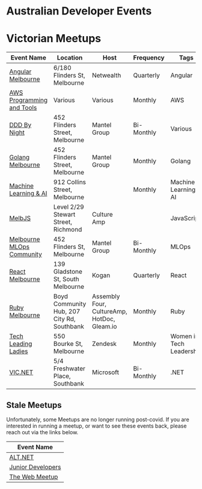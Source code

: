 
# Australian Developer Events

# Victorian Meetups

| Event Name | Location | Host | Frequency | Tags |
| ---------- | -------- | ---- | --------- | ---- |
| [Angular Melbourne](https://www.meetup.com/Angular-Melbourne/) | 6/180 Flinders St, Melbourne | Netwealth | Quarterly | Angular |
| [AWS Programming and Tools](https://www.meetup.com/Melbourne-AWS-Programming-and-Tools-Meetup/) | Various | Various | Monthly | AWS |
| [DDD By Night](https://www.meetup.com/DDD-Melbourne-By-Night/) | 452 Flinders Street, Melbourne | Mantel Group | Bi-Monthly | Various |
| [Golang Melbourne](https://www.meetup.com/golang-mel/) | 452 Flinders Street, Melbourne | Mantel Group | Monthly | Golang |
| [Machine Learning & AI](https://www.meetup.com/Machine-Learning-AI-Meetup/) | 912 Collins Street, Melbourne | | Monthly | Machine Learning & AI |
| [MelbJS](http://melbjs.com/) | Level 2/29 Stewart Street, Richmond | Culture Amp | | JavaScript |
| [Melbourne MLOps Community](https://www.meetup.com/melbourne-mlops-community1/) | 452 Flinders St, Melbourne | Mantel Group | Bi-Monthly | MLOps |
| [React Melbourne](https://www.meetup.com/React-Melbourne) | 139 Gladstone St, South Melbourne | Kogan | Quarterly | React |
| [Ruby Melbourne](https://www.meetup.com/Ruby-On-Rails-Oceania-Melbourne/) | Boyd Community Hub, 207 City Rd, Southbank | Assembly Four, CultureAmp, HotDoc, Gleam.io | Monthly | Ruby |
| [Tech Leading Ladies](https://www.meetup.com/Tech-Leading-Ladies/) | 550 Bourke St, Melbourne | Zendesk | Monthly | Women in Tech Leadership
| [VIC.NET](https://www.meetup.com/VIC-NET-Meetup/) | 5/4 Freshwater Place, Southbank | Microsoft | Bi-Monthly | .NET |

## Stale Meetups

Unfortunately, some Meetups are no longer running post-covid. If you are interested in running a meetup, or want to see these events back, please reach out via the links below.

| Event Name |
| ---------- |
| [ALT.NET](https://www.meetup.com/Melbourne-ALT-NET/) |
| [Junior Developers](https://www.meetup.com/Junior-Developers-Melbourne/) |
| [The Web Meetup](https://www.meetup.com/the-web) |
